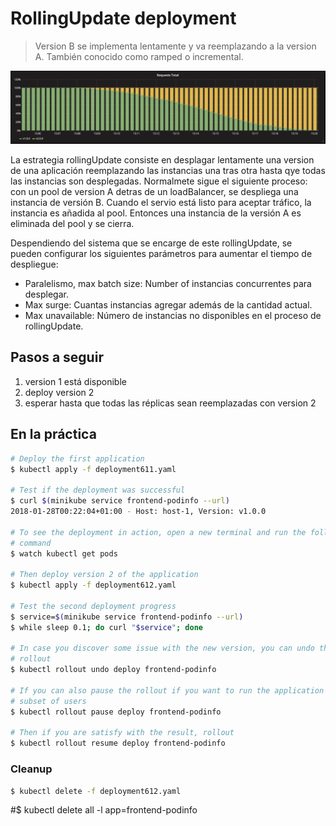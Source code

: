 RollingUpdate deployment
========================

> Version B se implementa lentamente y va reemplazando a la version A. También conocido como ramped o incremental.

![kubernetes rollingUpdate deployment](grafana-rollingUpdate.png)

La estrategia rollingUpdate consiste en desplagar lentamente una version de una aplicación reemplazando
las instancias una tras otra hasta qye todas las instancias son desplegadas.
Normalmete sigue el siguiente proceso: con un pool de version A detras de un loadBalancer, se despliega una instancia de versión B. Cuando el servio está listo para aceptar tráfico, la instancia es añadida al pool. 
Entonces una instancia de la versión A es eliminada del pool y se cierra.

Despendiendo del sistema que se encarge de este rollingUpdate, se pueden configurar los siguientes parámetros 
para aumentar el tiempo de despliegue:

- Paralelismo, max batch size: Number of instancias concurrentes para desplegar.
- Max surge: Cuantas instancias agregar además de la cantidad actual.
- Max unavailable: Número de instancias no disponibles en el proceso de rollingUpdate.

## Pasos a seguir

1. version 1 está disponible
1. deploy version 2
1. esperar hasta que todas las réplicas sean reemplazadas con version 2

## En la práctica

```bash
# Deploy the first application
$ kubectl apply -f deployment611.yaml

# Test if the deployment was successful
$ curl $(minikube service frontend-podinfo --url)
2018-01-28T00:22:04+01:00 - Host: host-1, Version: v1.0.0

# To see the deployment in action, open a new terminal and run the following
# command
$ watch kubectl get pods

# Then deploy version 2 of the application
$ kubectl apply -f deployment612.yaml

# Test the second deployment progress
$ service=$(minikube service frontend-podinfo --url)
$ while sleep 0.1; do curl "$service"; done

# In case you discover some issue with the new version, you can undo the
# rollout
$ kubectl rollout undo deploy frontend-podinfo

# If you can also pause the rollout if you want to run the application for a
# subset of users
$ kubectl rollout pause deploy frontend-podinfo

# Then if you are satisfy with the result, rollout
$ kubectl rollout resume deploy frontend-podinfo
```

### Cleanup

```bash
$ kubectl delete -f deployment612.yaml
```
#$ kubectl delete all -l app=frontend-podinfo
